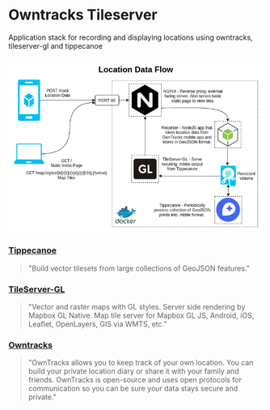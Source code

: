 # Owntracks Tileserver
Application stack for recording and displaying locations using owntracks, tileserver-gl and tippecanoe

![Flow of data](docs/dataflow.png)

### [Tippecanoe](https://github.com/maptiler/tileserver-gl)
>"Build vector tilesets from large collections of GeoJSON features."
### [TileServer-GL](https://github.com/maptiler/tileserver-gl)
>"Vector and raster maps with GL styles. Server side rendering by Mapbox GL Native. Map tile server for Mapbox GL JS, Android, iOS, Leaflet, OpenLayers, GIS via WMTS, etc."
### [Owntracks](https://owntracks.org/)
>"OwnTracks allows you to keep track of your own location. You can build your private location diary or share it with your family and friends. OwnTracks is open-source and uses open protocols for communication so you can be sure your data stays secure and private."

